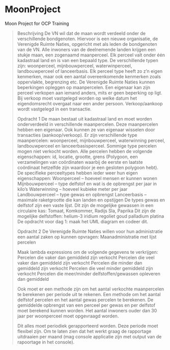 # MoonProject
Moon Project for OCP Training

>
> Beschrijving 
> De VN wil dat de maan wordt verdeeld onder de verschillende bondgenoten. Hiervoor is een nieuwe organisatie, de Verenigde Ruimte Naties, opgericht met als leden de bondgenoten van de VN. Alle inwoners van de deelnemende landen krijgen een stukje maan, een zogenaamd maanperceel. Elk perceel valt onder één kadastraal land en is van een bepaald type. De verschillende typen zijn: woonperceel, mijnbouwperceel, waterwinperceel, landbouwperceel of lanceerbasis. Elk perceel type heeft zo z’n eigen kenmerken, maar ook een aantal overeenkomende kenmerken zoals oppervlakte, begrenzing etc. De Verenigde Ruimte Naties kunnen beperkingen opleggen op maanpercelen. Een eigenaar kan zijn perceel verkopen aan iemand anders, mits er geen beperking op ligt. Bij verkoop moet vastgelegd worden op welke datum het eigendomsrecht overgaat naar een ander persoon. Verkoop/aankoop wordt vastgelegd in een transactie.
>
>  
> Opdracht 1 
> De maan bestaat uit kadastraal land en moet worden onderverdeeld in verschillende maanpercelen. Deze maanpercelen hebben een eigenaar. Ook kunnen ze van eigenaar wisselen door transacties (aankoop/verkoop). Er zijn verschillende type maanpercelen: woonperceel, mijnbouwperceel, waterwinning perceel, landbouwperceel en lanceerbasisperceel. Sommige type percelen mogen niet verkocht worden. Alle percelen hebben de volgende eigenschappen: id, locatie, grootte, grens (Polygoon, een verzamelingen van coördinaten waarbij de eerste en laatste coördinaat hetzelfde zijn waardoor je een gesloten polygoon hebt). De specifieke perceeltypes hebben ieder weer hun eigen eigenschappen:
> Woonperceel – hoeveel mensen er kunnen wonen
> Mijnbouwperceel – type delfstof en wat is de opbrengst per jaar in kilo’s
> Waterwinning – hoeveel kubieke meter per jaar
> Landbouwperceel – type gewas en opbrengst
> Lanceerbasis – maximale raketgrootte die kan landen en opstijgen
> De types gewas en delfstof zijn een vaste lijst. 
> Dit zijn de mogelijke gewassen in een circulaire kas: 
> Tomaat,
> Komkommer,
> Radijs
> Sla,
> Paprika
> Dit zijn de mogelijke delfstoffen:
> helium-3
> iridium
> regoliet
> goud
> palladium
> platina
> De opdracht voor dag 1: maak het UML diagram en codeer dit. 
>
>  
> Opdracht 2
> De Verenigde Ruimte Naties willen voor hun administratie een aantal zaken op kunnen opvragen:
> Maanadministratie met lijst percelen
>
>  
> Maak lambda expressions om de volgende gegevens te verkrijgen:
> Percelen die vaker dan gemiddeld zijn verkocht
> Percelen die veel vaker dan gemiddeld zijn verkocht
> Percelen die minder dan gemiddeld zijn verkocht
> Percelen die veel minder gemiddeld zijn verkocht
> Percelen die meer/minder delfstoffen/gewassen opleveren dan gemiddeld
>
>  
> Ook moet er een methode zijn om het aantal verkochte maanpercelen te berekenen per periode uit te rekenen. Een methode om het aantal delfstof percelen en het aantal gewas percelen te berekenen. De gemiddelde opbrengst van een perceel per gewas en per delfstof moet berekend kunnen worden. Het aantal inwoners ouder dan 30 jaar per woonperceel moet opgevraagd worden. 
>
>  
> Dit alles moet periodiek gerapporteerd worden. Deze periode moet flexibel zijn. Om te laten zien dat het werkt graag de rapportage uitdraaien per maand (mag console applicatie zijn met output van de rapoortage in het console).

